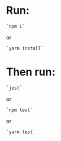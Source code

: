# Run:
```no-highlight
`npm i`
```
or
```no-highlight
`yarn install`
```
# Then run:
```no-highlight
`jest`
```
or
```no-highlight
`npm test`
```
or
```no-highlight
`yarn test`
```
